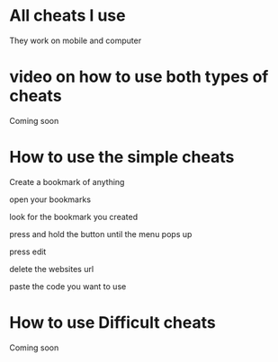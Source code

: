 # All cheats I use
They work on mobile and computer
# video on how to use both types of cheats
Coming soon
# How to use the simple cheats
Create a bookmark of anything

open your bookmarks

look for the bookmark you created 

press and hold the button until the menu pops up

press edit

delete the websites url

paste the code you want to use

# How to use Difficult cheats
Coming soon
